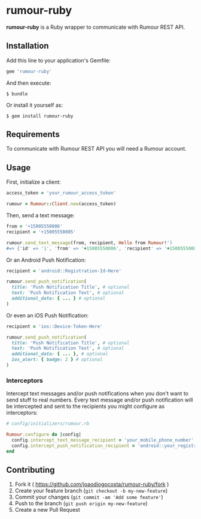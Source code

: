 # rumour-ruby

**rumour-ruby** is a Ruby wrapper to communicate with Rumour REST API.

## Installation

Add this line to your application's Gemfile:

```ruby
gem 'rumour-ruby'
```

And then execute:

    $ bundle

Or install it yourself as:

    $ gem install rumour-ruby

## Requirements

To communicate with Rumour REST API you will need a Rumour account.

## Usage

First, initialize a client:
```ruby
access_token = 'your_rumour_access_token'

rumour = Rumour::Client.new(access_token)
```

Then, send a text message:
```ruby
from = '+15005550006'
recipient = '+15005550005'

rumour.send_text_message(from, recipient, Hello from Rumour!')
#=> {'id' => '1', 'from' => '+15005550006', 'recipient' => '+15005550005', ... }
```

Or an Android Push Notification:
```ruby
recipient = 'android::Registration-Id-Here'

rumour.send_push_notification(
  title: 'Push Notification Title', # optional
  text: 'Push Notification Text', # optional
  additional_data: { ... } # optional
)
```

Or even an iOS Push Notification:
```ruby
recipient = 'ios::Device-Token-Here'

rumour.send_push_notification(
  title: 'Push Notification Title', # optional
  text: 'Push Notification Text', # optional
  additional_data: { ... }, # optional
  ios_alert: { badge: 2 } # optional
)
```

### Interceptors

Intercept text messages and/or push notifications when you don't want to send stuff to real numbers. Every text message and/or push notification will be intercepted and sent to the recipients you might configure as interceptors:
```ruby
# config/initializers/rumour.rb

Rumour.configure do |config|
  config.intercept_text_message_recipient = 'your_mobile_phone_number'
  config.intercept_push_notification_recipient = 'android::your_registration_id'
end
```


## Contributing

1. Fork it ( https://github.com/joaodiogocosta/rumour-ruby/fork ) 
2. Create your feature branch (`git checkout -b my-new-feature`)
3. Commit your changes (`git commit -am 'Add some feature'`)
4. Push to the branch (`git push origin my-new-feature`)
5. Create a new Pull Request

